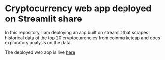 # Cryptocurrency web app deployed on Streamlit share

In this repository, I am deploying an app built on streamlit that scrapes historical data of the top 20 cryptocurrencies from coinmarketcap and does exploratory analysis on the data.

The deployed web app is live [here](https://stan-leigh-crypto-price-app-crypto-price-app-yi15lv.streamlit.app/)
